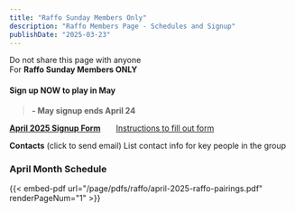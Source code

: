 ```yaml
---
title: "Raffo Sunday Members Only"
description: "Raffo Members Page - Schedules and Signup"
publishDate: "2025-03-23"
---
```


Do not share this page with anyone\
For **Raffo Sunday Members ONLY**
#### **Sign up NOW to play in May**
>**- May signup ends April 24**

**[April 2025 Signup Form](/page/groups/raffo/signup)**  &nbsp;&nbsp;&nbsp;&nbsp;&nbsp;         [Instructions to fill out form](/page/groups/signupprocess)

**Contacts** (click to send email)
List contact info for key people in the group
### April Month Schedule

{{< embed-pdf url="/page/pdfs/raffo/april-2025-raffo-pairings.pdf" renderPageNum="1" >}}
